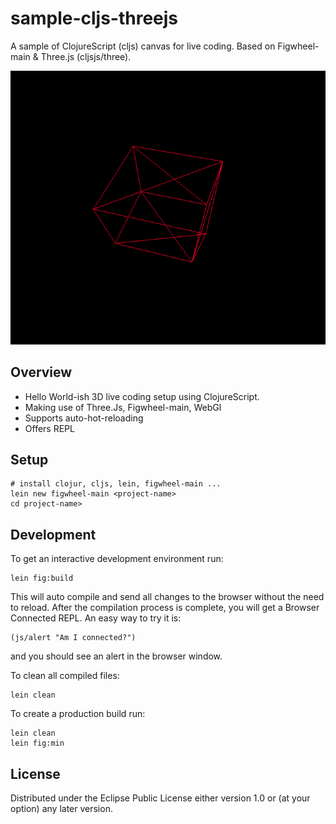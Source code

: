 # sample-cljs-threejs

A sample of ClojureScript (cljs) canvas for live coding. Based on Figwheel-main & Three.js (cljsjs/three).

![rotating_wireframe_cube](https://raw.githubusercontent.com/zrthstr/sample-cljs-threejs/master/cube.gif)


## Overview

* Hello World-ish 3D live coding setup using ClojureScript.
* Making use of Three.Js, Figwheel-main, WebGl
* Supports auto-hot-reloading
* Offers REPL

## Setup
    # install clojur, cljs, lein, figwheel-main ...
    lein new figwheel-main <project-name>
    cd project-name>


## Development

To get an interactive development environment run:

    lein fig:build

This will auto compile and send all changes to the browser without the
need to reload. After the compilation process is complete, you will
get a Browser Connected REPL. An easy way to try it is:

    (js/alert "Am I connected?")

and you should see an alert in the browser window.

To clean all compiled files:

	lein clean

To create a production build run:

	lein clean
	lein fig:min


## License


Distributed under the Eclipse Public License either version 1.0 or (at your option) any later version.
